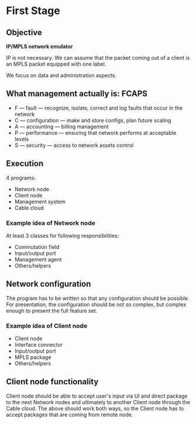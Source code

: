 # First Stage
## Objective
**IP/MPLS network emulator**

IP is not necessary. We can assume that the packet coming out of a client is
an MPLS packet equipped with one label.

We focus on data and administration aspects.

## What management actually is: FCAPS
- F — fault — recognize, isolate, correct and log faults that occur in the network
- C — configuration — make and store configs, plan future scaling
- A — accounting — billing management
- P — performance — ensuring that network performs at acceptable levels
- S — security — access to network assets control

## Execution
4 programs:
- Network node
- Client node
- Management system
- Cable cloud

### Example idea of Network node
At least 3 classes for following responsibilities:
- Commutation field
- Input/output port
- Management agent
- Others/helpers

## Network configuration
The program has to be written so that any configuration should be possible.
For presentation, the configuration should be not so complex, but complex
enough to present the full feature set.

### Example idea of Client node
- Client node
- Interface connector 
- Input/output port
- MPLS package
- Others/helpers

## Client node functionality 
Client node should be able to accept user's input via UI and direct package
to the next Network nodes and ultimately to another Client node through the Cable cloud.
The above should work both ways, so the Client node has to accept packages 
that are coming from remote node.
